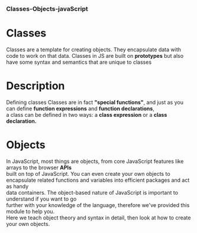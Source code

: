 ### Classes-Objects-javaScript

# Classes
Classes are a template for creating objects. They encapsulate data with code to work on that data.
Classes in JS are built on <b>prototypes</b> but also have some syntax and semantics that are unique to classes

# Description
Defining classes
Classes are in fact <b>"special functions"</b>, and just as you can define <b>function expressions</b> and <b>function declarations</b>,<br> 
a class can be defined in two ways: a <b>class expression</b> or a <b>class declaration.</b>

# Objects
In JavaScript, most things are objects, from core JavaScript features like arrays to the browser <b>APIs</b><br> built on top of JavaScript. You can even create your own objects to <br> encapsulate related functions and variables into efficient packages and act as handy<br> data containers. The object-based nature of JavaScript is important to understand if you want to go<br> further with your knowledge of the language, therefore we've provided this module to help you.<br> Here we teach object theory and syntax in detail, then look at how to create your own objects.
